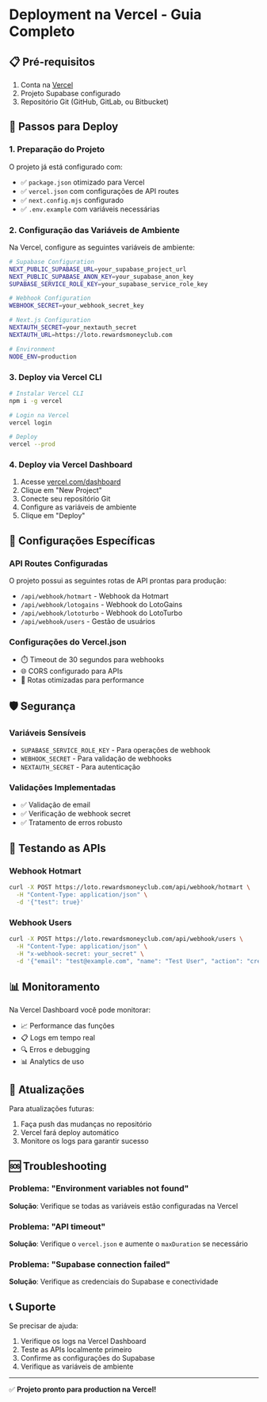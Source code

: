 # Deployment na Vercel - Guia Completo

## 📋 Pré-requisitos

1. Conta na [Vercel](https://vercel.com)
2. Projeto Supabase configurado
3. Repositório Git (GitHub, GitLab, ou Bitbucket)

## 🚀 Passos para Deploy

### 1. Preparação do Projeto

O projeto já está configurado com:
- ✅ `package.json` otimizado para Vercel
- ✅ `vercel.json` com configurações de API routes
- ✅ `next.config.mjs` configurado
- ✅ `.env.example` com variáveis necessárias

### 2. Configuração das Variáveis de Ambiente

Na Vercel, configure as seguintes variáveis de ambiente:

```bash
# Supabase Configuration
NEXT_PUBLIC_SUPABASE_URL=your_supabase_project_url
NEXT_PUBLIC_SUPABASE_ANON_KEY=your_supabase_anon_key  
SUPABASE_SERVICE_ROLE_KEY=your_supabase_service_role_key

# Webhook Configuration
WEBHOOK_SECRET=your_webhook_secret_key

# Next.js Configuration  
NEXTAUTH_SECRET=your_nextauth_secret
NEXTAUTH_URL=https://loto.rewardsmoneyclub.com

# Environment
NODE_ENV=production
```

### 3. Deploy via Vercel CLI

```bash
# Instalar Vercel CLI
npm i -g vercel

# Login na Vercel
vercel login

# Deploy
vercel --prod
```

### 4. Deploy via Vercel Dashboard

1. Acesse [vercel.com/dashboard](https://vercel.com/dashboard)
2. Clique em "New Project"
3. Conecte seu repositório Git
4. Configure as variáveis de ambiente
5. Clique em "Deploy"

## 🔧 Configurações Específicas

### API Routes Configuradas

O projeto possui as seguintes rotas de API prontas para produção:

- `/api/webhook/hotmart` - Webhook da Hotmart
- `/api/webhook/lotogains` - Webhook do LotoGains
- `/api/webhook/lototurbo` - Webhook do LotoTurbo  
- `/api/webhook/users` - Gestão de usuários

### Configurações do Vercel.json

- ⏱️ Timeout de 30 segundos para webhooks
- 🌐 CORS configurado para APIs
- 🔄 Rotas otimizadas para performance

## 🛡️ Segurança

### Variáveis Sensíveis
- `SUPABASE_SERVICE_ROLE_KEY` - Para operações de webhook
- `WEBHOOK_SECRET` - Para validação de webhooks
- `NEXTAUTH_SECRET` - Para autenticação

### Validações Implementadas
- ✅ Validação de email
- ✅ Verificação de webhook secret
- ✅ Tratamento de erros robusto

## 🧪 Testando as APIs

### Webhook Hotmart
```bash
curl -X POST https://loto.rewardsmoneyclub.com/api/webhook/hotmart \
  -H "Content-Type: application/json" \
  -d '{"test": true}'
```

### Webhook Users
```bash
curl -X POST https://loto.rewardsmoneyclub.com/api/webhook/users \
  -H "Content-Type: application/json" \
  -H "x-webhook-secret: your_secret" \
  -d '{"email": "test@example.com", "name": "Test User", "action": "create"}'
```

## 📊 Monitoramento

Na Vercel Dashboard você pode monitorar:

- 📈 Performance das funções
- 📋 Logs em tempo real
- 🔍 Erros e debugging
- 📊 Analytics de uso

## 🔄 Atualizações

Para atualizações futuras:

1. Faça push das mudanças no repositório
2. Vercel fará deploy automático
3. Monitore os logs para garantir sucesso

## 🆘 Troubleshooting

### Problema: "Environment variables not found"
**Solução**: Verifique se todas as variáveis estão configuradas na Vercel

### Problema: "API timeout"
**Solução**: Verifique o `vercel.json` e aumente o `maxDuration` se necessário

### Problema: "Supabase connection failed"  
**Solução**: Verifique as credenciais do Supabase e conectividade

## 📞 Suporte

Se precisar de ajuda:

1. Verifique os logs na Vercel Dashboard
2. Teste as APIs localmente primeiro
3. Confirme as configurações do Supabase
4. Verifique as variáveis de ambiente

---

✅ **Projeto pronto para production na Vercel!**